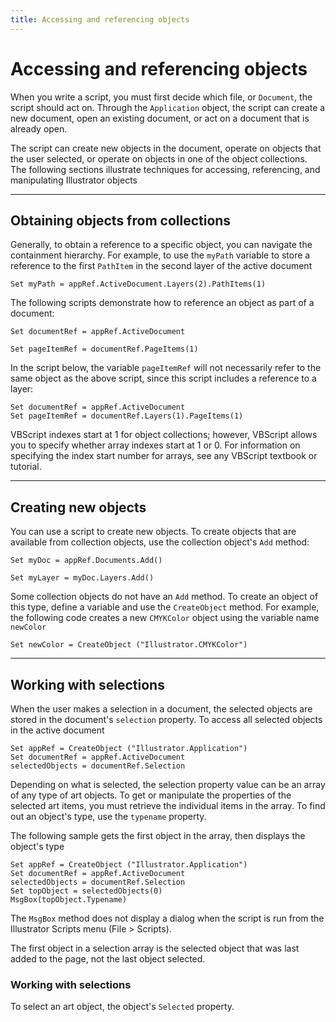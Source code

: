 ```yaml
---
title: Accessing and referencing objects
---
```

# Accessing and referencing objects

When you write a script, you must first decide which file, or `Document`, the script should act on. Through the `Application` object, the script can create a new document, open an existing document, or act on a document that is already open.

The script can create new objects in the document, operate on objects that the user selected, or operate on objects in one of the object collections. The following sections illustrate techniques for accessing,
referencing, and manipulating Illustrator objects

---

## Obtaining objects from collections

Generally, to obtain a reference to a specific object, you can navigate the containment hierarchy. For example, to use the `myPath` variable to store a reference to the first `PathItem` in the second layer of the active document

```vbscript
Set myPath = appRef.ActiveDocument.Layers(2).PathItems(1)
```

The following scripts demonstrate how to reference an object as part of a document:

```vbscript
Set documentRef = appRef.ActiveDocument

Set pageItemRef = documentRef.PageItems(1)
```

In the script below, the variable `pageItemRef` will not necessarily refer to the same object as the above script, since this script includes a reference to a layer:

```vbscript
Set documentRef = appRef.ActiveDocument
Set pageItemRef = documentRef.Layers(1).PageItems(1)
```

VBScript indexes start at 1 for object collections; however, VBScript allows you to specify whether array indexes start at 1 or 0. For information on specifying the index start number for arrays, see any VBScript textbook or tutorial.

---

## Creating new objects

You can use a script to create new objects. To create objects that are available from collection objects, use the collection object's `Add` method:

```vbscript
Set myDoc = appRef.Documents.Add()

Set myLayer = myDoc.Layers.Add()
```

Some collection objects do not have an `Add` method. To create an object of this type, define a variable and use the `CreateObject` method. For example, the following code creates a new `CMYKColor` object using the variable name `newColor`

```vbscript
Set newColor = CreateObject ("Illustrator.CMYKColor")
```

---

## Working with selections

When the user makes a selection in a document, the selected objects are stored in the document's `selection` property. To access all selected objects in the active document

```vbscript
Set appRef = CreateObject ("Illustrator.Application")
Set documentRef = appRef.ActiveDocument
selectedObjects = documentRef.Selection
```

Depending on what is selected, the selection property value can be an array of any type of art objects. To get or manipulate the properties of the selected art items, you must retrieve the individual items in the array. To find out an object's type, use the `typename` property.

The following sample gets the first object in the array, then displays the object's type

```vbscript
Set appRef = CreateObject ("Illustrator.Application")
Set documentRef = appRef.ActiveDocument
selectedObjects = documentRef.Selection
Set topObject = selectedObjects(0)
MsgBox(topObject.Typename)
```

The `MsgBox` method does not display a dialog when the script is run from the Illustrator Scripts menu (File > Scripts).

The first object in a selection array is the selected object that was last added to the page, not the last object selected.

### Working with selections

To select an art object, the object's `Selected` property.
